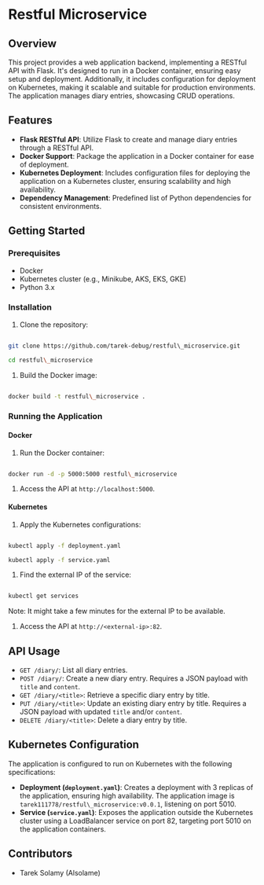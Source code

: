 # Restful Microservice

## Overview

This project provides a web application backend, implementing a RESTful API with Flask. It's designed to run in a Docker container, ensuring easy setup and deployment. Additionally, it includes configuration for deployment on Kubernetes, making it scalable and suitable for production environments. The application manages diary entries, showcasing CRUD operations.

## Features

- **Flask RESTful API**: Utilize Flask to create and manage diary entries through a RESTful API.
- **Docker Support**: Package the application in a Docker container for ease of deployment.
- **Kubernetes Deployment**: Includes configuration files for deploying the application on a Kubernetes cluster, ensuring scalability and high availability.
- **Dependency Management**: Predefined list of Python dependencies for consistent environments.

## Getting Started

### Prerequisites

- Docker
- Kubernetes cluster (e.g., Minikube, AKS, EKS, GKE)
- Python 3.x

### Installation

1. Clone the repository:

```bash

git clone https://github.com/tarek-debug/restful\_microservice.git

cd restful\_microservice

```

1. Build the Docker image:

```bash

docker build -t restful\_microservice .

```

### Running the Application

#### Docker

1. Run the Docker container:

```bash

docker run -d -p 5000:5000 restful\_microservice

```

1. Access the API at `http://localhost:5000`.

#### Kubernetes

1. Apply the Kubernetes configurations:

```bash

kubectl apply -f deployment.yaml

kubectl apply -f service.yaml

```

1. Find the external IP of the service:

```bash

kubectl get services

```

Note: It might take a few minutes for the external IP to be available.

1. Access the API at `http://<external-ip>:82`.

## API Usage

- `GET /diary/`: List all diary entries.
- `POST /diary/`: Create a new diary entry. Requires a JSON payload with `title` and `content`.
- `GET /diary/<title>`: Retrieve a specific diary entry by title.
- `PUT /diary/<title>`: Update an existing diary entry by title. Requires a JSON payload with updated `title` and/or `content`.
- `DELETE /diary/<title>`: Delete a diary entry by title.

## Kubernetes Configuration

The application is configured to run on Kubernetes with the following specifications:

- **Deployment (`deployment.yaml`)**: Creates a deployment with 3 replicas of the application, ensuring high availability. The application image is `tarek111778/restful\_microservice:v0.0.1`, listening on port 5010.
- **Service (`service.yaml`)**: Exposes the application outside the Kubernetes cluster using a LoadBalancer service on port 82, targeting port 5010 on the application containers.

## Contributors

- Tarek Solamy (Alsolame)

